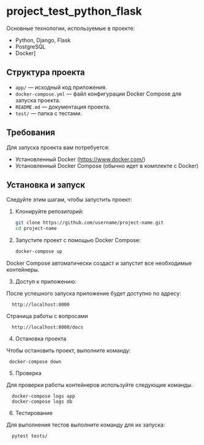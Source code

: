 # project_test_python_flask

Основные технологии, используемые в проекте:
- Python, Django, Flask
- PostgreSQL
- Docker]

## Структура проекта

- `app/` — исходный код приложения.
- `docker-compose.yml` — файл конфигурации Docker Compose для запуска проекта.
- `README.md` — документация проекта.
- `test/` — папка с тестами.

## Требования

Для запуска проекта вам потребуется:
- Установленный Docker (https://www.docker.com/)
- Установленный Docker Compose (обычно идет в комплекте с Docker)

## Установка и запуск

Следуйте этим шагам, чтобы запустить проект:

1. Клонируйте репозиторий:
   ```bash
   git clone https://github.com/username/project-name.git
   cd project-name
   
2. Запустите проект с помощью Docker Compose:
   ```bash
   docker-compose up

Docker Compose автоматически создаст и запустит все необходимые контейнеры.

3. Доступ к приложению: 

После успешного запуска приложение будет доступно по адресу:

      http://localhost:8000

Страница работы с вопросами 

      http://localhost:8000/docs


4. Остановка проекта

Чтобы остановить проект, выполните команду:

     docker-compose down

5. Проверка

Для проверки работы контейнеров используйте следующие команды.

      docker-compose logs app
      docker-compose logs db


6. Тестирование

Для выполнения тестов выполните команду для их запуска:

      pytest tests/

